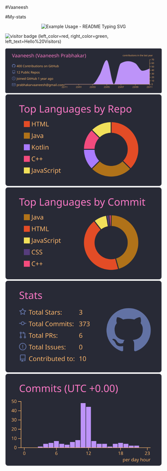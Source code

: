 #Vaaneesh

#My-stats
<p align="center">
  <img src="https://readme-typing-svg.demolab.com/?lines=Hi there!;I am Vaaneesh Prabhakar;&font=Fira%20Code&center=true&width=380&height=50&duration=3000&pause=1000" alt="Example Usage - README Typing SVG">
</p>

![visitor badge](https://visitor-badge.laobi.icu/badge?page_id=vaaneesh.visitor-badge&left_color=red&right_color=green&left_text=Hello%20Visitors) (left_color=red, right_color=green, left_text=Hello%20Visitors)

[![](https://raw.githubusercontent.com/Vaaneesh/Vaaneesh/master/profile-summary-card-output/dracula/0-profile-details.svg)](https://github.com/vn7n24fzkq/github-profile-summary-cards)
[![](https://raw.githubusercontent.com/Vaaneesh/Vaaneesh/master/profile-summary-card-output/dracula/1-repos-per-language.svg)](https://github.com/vn7n24fzkq/github-profile-summary-cards) [![](https://raw.githubusercontent.com/Vaaneesh/Vaaneesh/master/profile-summary-card-output/dracula/2-most-commit-language.svg)](https://github.com/vn7n24fzkq/github-profile-summary-cards)
[![](https://raw.githubusercontent.com/Vaaneesh/Vaaneesh/master/profile-summary-card-output/dracula/3-stats.svg)](https://github.com/vn7n24fzkq/github-profile-summary-cards) [![](https://raw.githubusercontent.com/Vaaneesh/Vaaneesh/master/profile-summary-card-output/dracula/4-productive-time.svg)](https://github.com/vn7n24fzkq/github-profile-summary-cards)
